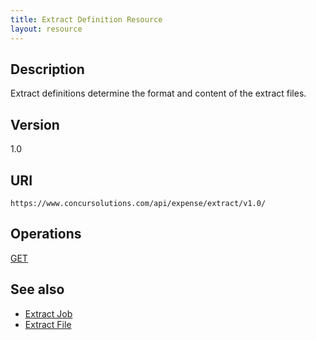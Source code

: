 ```yaml
---
title: Extract Definition Resource 
layout: resource
---
```


##  Description

Extract definitions determine the format and content of the extract files.  

## Version
1.0

##  URI
`https://www.concursolutions.com/api/expense/extract/v1.0/`

## Operations
[GET][1] 

## See also

* [Extract Job][2]
* [Extract File][3]


[1]: https://developer.concur.com/extract/extract-definition-resource/extract-definition-resource-get
[2]: https://developer.concur.com/extract/extract-job-resource
[3]: https://developer.concur.com/extract/extract-file-resource
